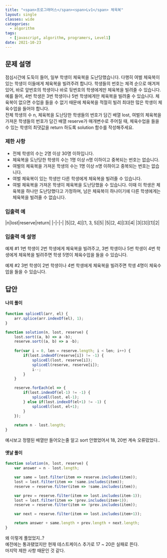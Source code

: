 ```yaml
---
title: "<span>프로그래머스</span><span>Lv1</span> 체육복"
layout: single
classes: wide
categories:
  - algorithm
tags:
  - [javascript, algorithm, programers, Level1]
date: 2021-10-23
---
```


## 문제 설명
점심시간에 도둑이 들어, 일부 학생이 체육복을 도난당했습니다. 다행히 여벌 체육복이 있는 학생이 이들에게 체육복을 빌려주려 합니다. 학생들의 번호는 체격 순으로 매겨져 있어, 바로 앞번호의 학생이나 바로 뒷번호의 학생에게만 체육복을 빌려줄 수 있습니다. 예를 들어, 4번 학생은 3번 학생이나 5번 학생에게만 체육복을 빌려줄 수 있습니다. 체육복이 없으면 수업을 들을 수 없기 때문에 체육복을 적절히 빌려 최대한 많은 학생이 체육수업을 들어야 합니다.  
전체 학생의 수 n, 체육복을 도난당한 학생들의 번호가 담긴 배열 lost, 여벌의 체육복을 가져온 학생들의 번호가 담긴 배열 reserve가 매개변수로 주어질 때, 체육수업을 들을 수 있는 학생의 최댓값을 return 하도록 solution 함수를 작성해주세요.

### 제한 사항
* 전체 학생의 수는 2명 이상 30명 이하입니다.
* 체육복을 도난당한 학생의 수는 1명 이상 n명 이하이고 중복되는 번호는 없습니다.
* 여벌의 체육복을 가져온 학생의 수는 1명 이상 n명 이하이고 중복되는 번호는 없습니다.
* 여벌 체육복이 있는 학생만 다른 학생에게 체육복을 빌려줄 수 있습니다.
* 여벌 체육복을 가져온 학생이 체육복을 도난당했을 수 있습니다. 이때 이 학생은 체육복을 하나만 도난당했다고 가정하며, 남은 체육복이 하나이기에 다른 학생에게는 체육복을 빌려줄 수 없습니다.

### 입출력 예

|n|lost|reserve|return|
|-|-|-|
|5|[2, 4]|[1, 3, 5]|5|
|5|[2, 4]|[3]|4|
|3|[3]|[1]|2|

### 입출력 예 설명
예제 #1
1번 학생이 2번 학생에게 체육복을 빌려주고, 3번 학생이나 5번 학생이 4번 학생에게 체육복을 빌려주면 학생 5명이 체육수업을 들을 수 있습니다.  
  
예제 #2
3번 학생이 2번 학생이나 4번 학생에게 체육복을 빌려주면 학생 4명이 체육수업을 들을 수 있습니다.

## 답안
#### 나의 풀이
```javascript
function spliceEl(arr, el) {
    arr.splice(arr.indexOf(el), 1);
}

function solution(n, lost, reserve) {
    lost.sort((a, b) => a -b);
    reserve.sort((a, b) => a -b);
    
    for(var i = 0, len = reserve.length; i < len; i++) {
        if(lost.indexOf(reserve[i]) != -1) {
            spliceEl(lost, reserve[i]);
            spliceEl(reserve, reserve[i]);
            i--;
        }
    }

    reserve.forEach(el => {
        if(lost.indexOf(el-1) != -1) {
            spliceEl(lost, el-1);
        } else if(lost.indexOf(el+1) != -1) {
            spliceEl(lost, el+1);
        }
    });
    
    return n - lost.length;
}
```
예시보고 정렬된 배열만 들어오는줄 알고 sort 안했었어서 18, 20번 계속 오류떴었다..

#### 옛날 풀이
```javascript
function solution(n, lost, reserve) {
    var answer = n - lost.length;

    var same = lost.filter(item => reserve.includes(item));
    lost = lost.filter(item => !same.includes(item));
    reserve = reserve.filter(item => !same.includes(item));

    var prev = reserve.filter(item => lost.includes(item-1));
    lost = lost.filter(item => !prev.includes(item+1));
    reserve = reserve.filter(item => !prev.includes(item));

    var next = reserve.filter(item => lost.includes(item+1));

    return answer + same.length + prev.length + next.length;
}
```
왜 이렇게 풀었었지..?  
예전에는 통과됐었지만 현재 테스트케이스 추가로 17 ~ 20은 실패로 뜬다.  
마지막 제한 사항 때문인 것 같다.